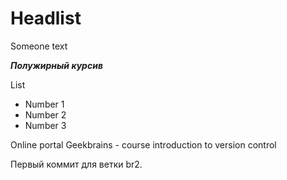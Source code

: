 # Headlist

Someone text

***Полужирный курсив***

List

* Number 1
* Number 2
* Number 3

Online portal Geekbrains - course introduction to version control

Первый коммит для ветки br2.